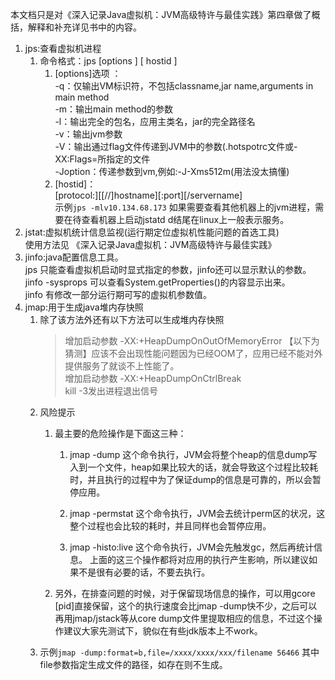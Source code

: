 本文档只是对《深入记录Java虚拟机：JVM高级特许与最佳实践》第四章做了概括，解释和补充详见书中的内容。   
1.  jps:查看虚拟机进程     
    1. 命令格式：jps [options ] [ hostid ]    
        1. [options]选项 ：  
        -q：仅输出VM标识符，不包括classname,jar name,arguments in main method   
        -m：输出main method的参数    
        -l：输出完全的包名，应用主类名，jar的完全路径名   
        -v：输出jvm参数   
        -V：输出通过flag文件传递到JVM中的参数(.hotspotrc文件或-XX:Flags=所指定的文件    
        -Joption：传递参数到vm,例如:-J-Xms512m(用法没太搞懂)   
        1.  [hostid]：   
        [protocol:][[//]hostname][:port][/servername]   
        示例`jps -mlv10.134.68.173` 如果需要查看其他机器上的jvm进程，需要在待查看机器上启动jstatd   d结尾在linux上一般表示服务。  
1. jstat:虚拟机统计信息监视(运行期定位虚拟机性能问题的首选工具)    
    使用方法见 《深入记录Java虚拟机：JVM高级特许与最佳实践》     
1. jinfo:java配置信息工具。   
    jps 只能查看虚拟机启动时显式指定的参数，jinfo还可以显示默认的参数。  
    jinfo -sysprops 可以查看System.getProperties()的内容显示出来。    
    jinfo 有修改一部分运行期可写的虚拟机参数值。   
1. jmap:用于生成java堆内存快照    
    1. 除了该方法外还有以下方法可以生成堆内存快照   
        >增加启动参数 -XX:+HeapDumpOnOutOfMemoryError 【以下为猜测】应该不会出现性能问题因为已经OOM了，应用已经不能对外提供服务了就谈不上性能了。   
    增加启动参数 -XX:+HeapDumpOnCtrlBreak  
    kill -3发出进程退出信号
    1. 风险提示   
        1. 最主要的危险操作是下面这三种： 
            1. jmap -dump 
这个命令执行，JVM会将整个heap的信息dump写入到一个文件，heap如果比较大的话，就会导致这个过程比较耗时，并且执行的过程中为了保证dump的信息是可靠的，所以会暂停应用。

            2. jmap -permstat 
这个命令执行，JVM会去统计perm区的状况，这整个过程也会比较的耗时，并且同样也会暂停应用。

            3. jmap -histo:live 
这个命令执行，JVM会先触发gc，然后再统计信息。
上面的这三个操作都将对应用的执行产生影响，所以建议如果不是很有必要的话，不要去执行。
  
        1. 另外，在排查问题的时候，对于保留现场信息的操作，可以用gcore [pid]直接保留，这个的执行速度会比jmap -dump快不少，之后可以再用jmap/jstack等从core dump文件里提取相应的信息，不过这个操作建议大家先测试下，貌似在有些jdk版本上不work。    
     1. 示例`jmap -dump:format=b,file=/xxxx/xxxx/xxx/filename 56466` 其中file参数指定生成文件的路径，如存在则不生成。  
    
